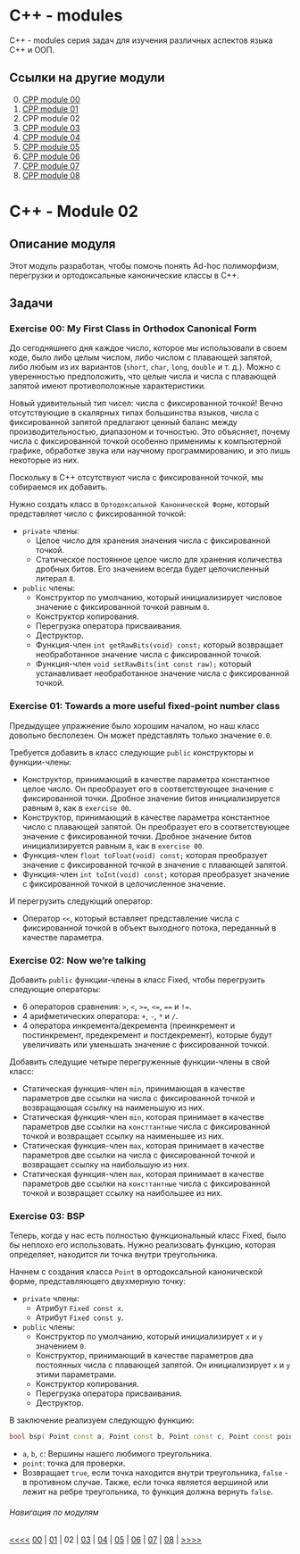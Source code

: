 # C++ - modules

C++ - modules серия задач для изучения различных аспектов языка C++ и ООП.

## Ссылки на другие модули

0. [CPP module 00](https://github.com/vrivka/cpp_00)
1. [CPP module 01](https://github.com/vrivka/cpp_01)
2. CPP module 02
3. [CPP module 03](https://github.com/vrivka/cpp_03)
4. [CPP module 04](https://github.com/vrivka/cpp_04)
5. [CPP module 05](https://github.com/vrivka/cpp_05)
6. [CPP module 06](https://github.com/vrivka/cpp_06)
7. [CPP module 07](https://github.com/vrivka/cpp_07)
8. [CPP module 08](https://github.com/vrivka/cpp_08)

# C++ - Module 02

## Описание модуля

Этот модуль разработан, чтобы помочь понять Ad-hoc полиморфизм, перегрузки и ортодоксальные канонические классы в C++.

## Задачи

### Exercise 00: My First Class in Orthodox Canonical Form

До сегодняшнего дня каждое число, которое мы использовали в своем коде, было либо целым числом, либо числом с плавающей запятой, либо любым из их вариантов (`short`, `char`, `long`, `double` и т. д.). Можно с уверенностью предположить, что целые числа и числа с плавающей запятой имеют противоположные характеристики.

Новый удивительный тип чисел: числа с фиксированной точкой! Вечно отсутствующие в скалярных типах большинства языков, числа с фиксированной запятой предлагают ценный баланс между производительностью, диапазоном и точностью. Это объясняет, почему числа с фиксированной точкой особенно применимы к компьютерной графике, обработке звука или научному программированию, и это лишь некоторые из них.

Поскольку в C++ отсутствуют числа с фиксированной точкой, мы собираемся их добавить.

Нужно создать класс в `Ортодоксальной Канонической Форме`, который представляет число с фиксированной точкой:
- `private` члены:
	- Целое число для хранения значения числа с фиксированной точкой.
	- Статическое постоянное целое число для хранения количества дробных битов. Его значением всегда будет целочисленный литерал `8`.
- `public` члены:
	- Конструктор по умолчанию, который инициализирует числовое значение с фиксированной точкой равным `0`.
	- Конструктор копирования.
	- Перегрузка оператора присваивания.
	- Деструктор.
	- Функция-член `int getRawBits(void) const;` который возвращает необработанное значение числа с фиксированной точкой.
	- Функция-член `void setRawBits(int const raw);` который устанавливает необработанное значение числа с фиксированной точкой.
	
### Exercise 01: Towards a more useful fixed-point number class

Предыдущее упражнение было хорошим началом, но наш класс довольно бесполезен. Он может представлять только значение `0.0`.

Требуется добавить в класс следующие `public` конструкторы и функции-члены:
- Конструктор, принимающий в качестве параметра константное целое число. Он преобразует его в соответствующее значение с фиксированной точки. Дробное значение битов инициализируется равным `8`, как в `exercise 00`.
- Конструктор, принимающий в качестве параметра константное число с плавающей запятой. Он преобразует его в соответствующее значение с фиксированной точки. Дробное значение битов инициализируется равным `8`, как в `exercise 00`.
- Функция-член `float toFloat(void) const;` которая преобразует значение с фиксированной точкой в значение с плавающей запятой.
- Функция-член `int toInt(void) const;` которая преобразует значение с фиксированной точкой в целочисленное значение.

И перегрузить следующий оператор:
- Оператор `<<`, который вставляет представление числа с фиксированной точкой в объект выходного потока, переданный в качестве параметра.

### Exercise 02: Now we’re talking

Добавить `public` функции-члены в класс Fixed, чтобы перегрузить следующие операторы:
- 6 операторов сравнения: `>`, `<`, `>=`, `<=`, `==` и `!=`.
- 4 арифметических оператора: `+`, `-`, `*` и `/`.
- 4 оператора инкремента/декремента (преинкремент и постинкремент, предекремент и постдекремент), которые будут увеличивать или уменьшать значение с фиксированной точкой.

Добавить следущие четыре перегруженные функции-члены в свой класс:
- Статическая функция-член `min`, принимающая в качестве параметров две ссылки на числа с фиксированной точкой и возвращающая ссылку на наименьшую из них.
- Статическая функция-член `min`, которая принимает в качестве параметров две ссылки на `консттантные` числа с фиксированной точкой и возвращает ссылку на наименьшее из них.
- Статическая функция-член `max`, которая принимает в качестве параметров две ссылки на числа с фиксированной точкой и возвращает ссылку на наибольшую из них.
- Статическая функция-член `max`, которая принимает в качестве параметров две ссылки на `консттантные` числа с фиксированной точкой и возвращает ссылку на наибольшее из них.

### Exercise 03: BSP

Теперь, когда у нас есть полностью функциональный класс Fixed, было бы неплохо его использовать. Нужно реализовать функцию, которая определяет, находится ли точка внутри треугольника.

Начнем с создания класса `Point` в ортодоксальной канонической форме, представляющего двухмерную точку:
- `private` члены:
	- Атрибут `Fixed const x`.
	- Атрибут `Fixed const y`.
- `public` члены:
	- Конструктор по умолчанию, который инициализирует `x` и `y` значением `0`.
	- Конструктор, принимающий в качестве параметров два постоянных числа с плавающей запятой. Он инициализирует `x` и `y` этими параметрами.
	- Конструктор копирования.
	- Перегрузка оператора присваивания.
	- Деструктор.

В заключение реализуем следующую функцию:
```C++
bool bsp( Point const a, Point const b, Point const c, Point const point);
```
- `a`, `b`, `c`: Вершины нашего любимого треугольника.
- `point`: точка для проверки.
- Возвращает `true`, если точка находится внутри треугольника, `false` - в противном случае. Также, если точка является вершиной или лежит на ребре треугольника, то функция должна вернуть `false`.

###### Навигация по модулям
[<<<<](https://github.com/vrivka/cpp_01)
[00](https://github.com/vrivka/cpp_00) |
[01](https://github.com/vrivka/cpp_01) |
02 |
[03](https://github.com/vrivka/cpp_03) |
[04](https://github.com/vrivka/cpp_04) |
[05](https://github.com/vrivka/cpp_05) |
[06](https://github.com/vrivka/cpp_06) |
[07](https://github.com/vrivka/cpp_07) |
[08](https://github.com/vrivka/cpp_08) |
[>>>>](https://github.com/vrivka/cpp_03)